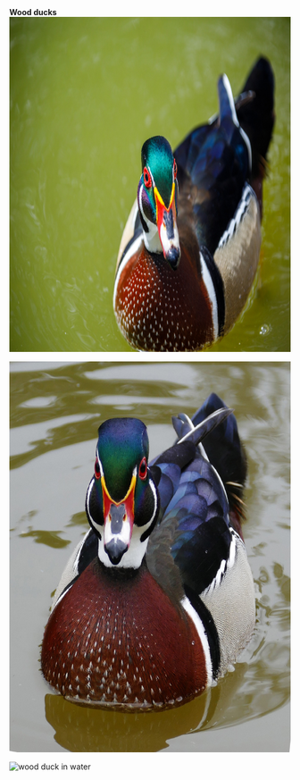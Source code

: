 <head><b>Wood ducks</b></head>
<img src="wood-duck-16633298487EQ.jpg" alt="male wood duck" width="900" height="600"><p>
<img src="wood-duck.jpg" alt="wood ducks swimming"width="900" height="700"><p>
<img src="American_Wood_Duck.jpg" alt="wood duck in water"width="900" height="600"><p>
